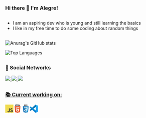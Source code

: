 ### Hi there 👋 I'm Alegre!

##

- I am an aspiring dev who is young and still learning the basics
- I like in my free time to do some coding about random things
      
##

![Anurag's GitHub stats](https://github-readme-stats.vercel.app/api?username=alegree&show_icons=true&theme=dark)
  
![Top Languages](https://github-readme-stats.vercel.app/api/top-langs/?username=alegree&theme=dark&count_private=true&)


##
      
### 📱 Social Networks

<div>
  <a href="https://www.instagram.com/rodrigo_._alegre/" target="_blank"><img src="https://img.shields.io/badge/Instagram-E4405F?style=for-the-badge&logo=instagram&logoColor=white">
  <a href="https://twitter.com/_alegree_" target="_blank"><img src="https://img.shields.io/badge/Twitter-1DA1F2?style=for-the-badge&logo=twitter&logoColor=white">
   <a href="www.linkedin.com/in/r-alegre" target="_blank"><img src="https://img.shields.io/badge/LinkedIn-0077B5?style=for-the-badge&logo=linkedin&logoColor=white">      
</div>
       
## 
        
### 📚 Current working on:

<img align="left" alt="JavaScript" width="26px" src="https://raw.githubusercontent.com/github/explore/80688e429a7d4ef2fca1e82350fe8e3517d3494d/topics/javascript/javascript.png" />
<img align="left" alt="HTML5" width="26px" src="https://raw.githubusercontent.com/github/explore/80688e429a7d4ef2fca1e82350fe8e3517d3494d/topics/html/html.png" />
<img align="left" alt="CSS3" width="26px" src="https://raw.githubusercontent.com/github/explore/80688e429a7d4ef2fca1e82350fe8e3517d3494d/topics/css/css.png" />
<img align="left" alt="Visual Studio Code" width="26px" src="https://raw.githubusercontent.com/github/explore/80688e429a7d4ef2fca1e82350fe8e3517d3494d/topics/visual-studio-code/visual-studio-code.png" />
